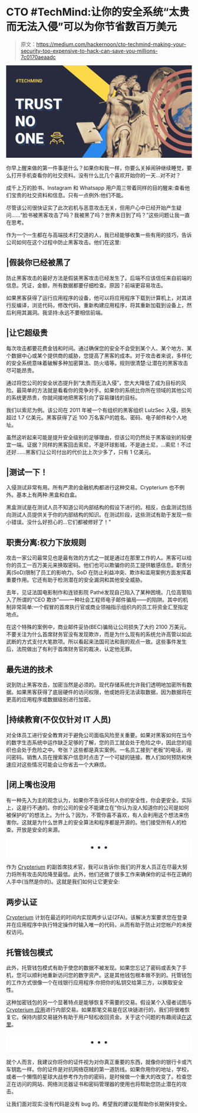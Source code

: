 # CTO #TechMind:让你的安全系统“太贵而无法入侵”可以为你节省数百万美元

> 原文：<https://medium.com/hackernoon/cto-techmind-making-your-security-too-expensive-to-hack-can-save-you-millions-7c0170aeaadc>

![](img/674b0c12e7dd82559ed06289ef11720f.png)

你早上醒来做的第一件事是什么？如果你和我一样，你要么关掉闹钟继续睡觉，要么打开手机查看你的社交资料。没有什么比几个喜欢开始你的一天…对不对？

成千上万的脸书、Instagram 和 Whatsapp 用户周三带着同样的目的醒来:查看他们宝贵的社交资料和信息。只有一点例外:他们不能。

尽管该公司很快证实了此次宕机与恶意攻击无关，但用户心中已经开始产生疑问……“脸书被黑客攻击了吗？我被黑了吗？世界末日到了吗？”这些问题让我一直在思考。

作为一个一生都在与高端技术打交道的人，我已经能够收集一些有用的技巧，告诉公司如何在这个过程中防止黑客攻击。他们在这里:

## |假装你已经被黑了

防止黑客攻击的最好方法是假装黑客攻击已经发生了。后端不应该信任来自前端的信息。凭证，金额，所有数据都要仔细检查。原因？前端更容易攻击。

如果黑客获得了运行应用程序的设备，他可以将应用程序下载到计算机上，对其进行反编译，浏览代码，修改代码，重新构建应用程序，将其重新加载到设备上，然后利用其漏洞。我坚持:永远不要相信前端。

## |让它超级贵

每次攻击都要花费金钱和时间。通过确保您的安全不会受到某个人、某个地方、某个数据中心或某个提供商的威胁，您提高了黑客的成本。对于攻击者来说，多样化的安全系统意味着破解多种加密算法、防火墙等。规则很清楚:让潜在的黑客攻击尽可能昂贵。

通过将您公司的安全状态提升到“太贵而无法入侵”，您大大降低了成为目标的风险。最简单的方法就是看看你的竞争对手。如果你的系统比你所在领域的其他公司的系统更昂贵，你就间接地把黑客引向了容易赚钱的目标。

我们以索尼为例。该公司在 2011 年被一个有组织的黑客组织 LulzSec 入侵，损失超过 1.7 亿美元。黑客获得了近 100 万名客户的姓名、密码、电子邮件和个人地址。

虽然这听起来可能是提升安全级别的足够理由，但该公司仍然处于黑客级别的较便宜一端。证据？同样的黑客回击索尼，不是环球影城，不是迪士尼，…索尼！不过还好……黑客们让公司付出的代价比上次少多了，只有 1 亿美元。

## |测试一下！

入侵测试非常有用。所有严肃的金融机构都进行这种交易。Crypterium 也不例外。基本上有两种:黑盒和白盒。

黑盒测试是在测试人员不知道公司内部结构的假设下进行的。相反，白盒测试包括向测试人员提供关于你的内部结构的知识。在测试阶段，这些测试有助于发现一些小错误。没什么好担心的…它们都被修好了！"

## 职责分离:权力下放规则

攻击一家公司最常见也是最有效的方式之一就是通过在那里工作的人。黑客可以给你的员工一百万美元来换取密码。他们也可以欺骗你的员工提供敏感信息。职责分离(SoD)限制了员工的影响力。SoD 在防止利益冲突、欺诈和滥用案例方面发挥着重要作用。它还有助于检测潜在的安全漏洞和其他安全威胁。

去年，见证法国电影制作和连锁影院 Pathé发现自己陷入了某种困境。几位高管陷入了所谓的“CEO 欺诈”——一种社会工程师电子邮件骗局——的陷阱。其中的机制非常简单:一个假冒的首席执行官或商业领袖指示组织内的员工将资金汇至指定地点。

在这个特殊的案例中，商业邮件妥协(BEC)骗局让公司损失了大约 2100 万美元。不要关注为什么首席财务官没有发现欺诈，而是为什么现有的系统允许高管以如此武断的方式支付大笔款项。所以看起来法国司法和我的观点一致。这些事件发生后，法院做出了有利于首席财务官的裁决，认定他无罪。

## 最先进的技术

说到防止黑客攻击，加密当然是必须的。现代存储系统允许我们透明地加密所有数据。如果黑客获得了底层硬件的访问权限，他或她将无法读取数据，因为数据将在更高的应用程序或数据级别进行加密。

## |持续教育(不仅仅针对 IT 人员)

对全体员工进行安全教育对于避免公司面临风险至关重要。如果对黑客如何在当今的数字生态系统中运作缺乏足够的了解，您的员工就会处于危险之中，因此您的组织也会处于危险之中。夸张？这些都是真实案例。一名员工接到“老板”的电话，询问密码。销售人员在搜索客户信息时点击了一个可疑的链接。教人们如何预防和快速应对这些情况可能会让你省去一个大麻烦。

## |闭上嘴也没用

有一种先入为主的观念认为，如果你不告诉任何人你的安全性，你会更安全。实际上，这是行不通的。你的公司的安全不能建立在“你认为没人知道你的公司是如何被保护的”的想法上。为什么？因为，不管你喜不喜欢，有人会利用这个想法来伤害你。这就是为什么世界上的安全算法和程序都是开源的。他们接受所有人的检查。开放是安全的来源。

![](img/6f97cc1e10a837e9f99c77a7e3094f16.png)

作为 [Crypterium](https://medium.com/u/3c3059b00067?source=post_page-----7c0170aeaadc--------------------------------) 的副首席技术官，我可以告诉你:我们的开发人员正在尽最大努力将所有攻击风险降至最低。此外，他们还做了很多工作来确保你的证书在正确的人手中(当然是你的)。这就是我们如何让它更安全:

## **两步认证**

[Crypterium](http://crypterium.com) 计划在最近的时间内实现两步认证(2FA)。该解决方案要求您在登录并在应用程序中执行特定操作时输入唯一的代码，从而有助于防止对您帐户的未授权访问。

## **托管钱包模式**

此外，托管钱包模式有助于使您的数据不被发现。如果您忘记了密码或丢失了手机，您可以顺利地重新访问您的数字资产。这是其他钱包根本做不到的。托管钱包的工作方式很像一个在线银行应用程序:你把你的私钥交给第三方，以换取安全性。

这种加密钱包的另一个显著特点是能够恢复不需要的交易。假设某个入侵者试图与 [Crypterium 应用](https://itunes.apple.com/US/app/id1360632912&hl=en_US)进行内部交易。如果那笔交易是在区块链进行的，我们将很难恢复它。保持内部交易链外有助于用户轻松收回资金。关于这个问题的有趣阅读[在这里](https://crypterium.com/news/open/ultimate-guide-to-cryptocurrency-wallets)。

![](img/41044768c4bd70d15ba304cddf947226.png)

就个人而言，我建议你将你的证件视为对你真正重要的东西，就像你的银行卡或汽车钥匙一样。你的证件是对抗网络窃贼的第一道防线。如果你用你的地址，学校，或者一个懒惰的星球大战参考作为你的密码，是时候做一个重大的改变了。检查您正在访问的网站、网络浏览器证书和密码管理器的使用也将帮助您防止潜在的攻击。

让我们面对现实:没有代码是没有 bug 的。希望我的建议能帮助你长期保持安全。